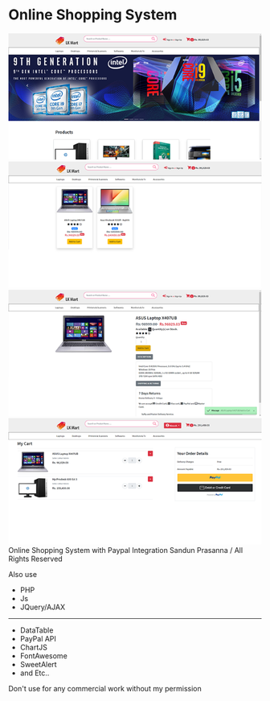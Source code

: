 # Online Shopping System
![1](https://github.com/SaanPrasanna/Online-Shopping-System/blob/master/img/1.png?raw=true)
![1](https://github.com/SaanPrasanna/Online-Shopping-System/blob/master/img/2.png?raw=true)
![1](https://github.com/SaanPrasanna/Online-Shopping-System/blob/master/img/3.png?raw=true)
![1](https://github.com/SaanPrasanna/Online-Shopping-System/blob/master/img/4.png?raw=true)
Online Shopping System with Paypal Integration
Sandun Prasanna / All Rights Reserved

Also use 
- PHP
- Js
- JQuery/AJAX
*******
- DataTable
- PayPal API
- ChartJS
- FontAwesome
- SweetAlert
- and Etc..

Don't use for any commercial work without my permission
